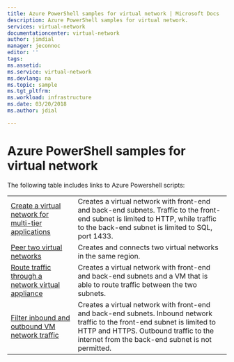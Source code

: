 ```yaml
---
title: Azure PowerShell samples for virtual network | Microsoft Docs
description: Azure PowerShell samples for virtual network.
services: virtual-network
documentationcenter: virtual-network
author: jimdial
manager: jeconnoc
editor: ''
tags:
ms.assetid:
ms.service: virtual-network
ms.devlang: na
ms.topic: sample
ms.tgt_pltfrm:
ms.workload: infrastructure
ms.date: 03/20/2018
ms.author: jdial

---
```

# Azure PowerShell samples for virtual network

The following table includes links to Azure Powershell scripts:

| | |
|----|----|
| [Create a virtual network for multi-tier applications](./scripts/virtual-network-powershell-sample-multi-tier-application.md) | Creates a virtual network with front-end and back-end subnets. Traffic to the front-end subnet is limited to HTTP, while traffic to the back-end subnet is limited to SQL, port 1433. |
| [Peer two virtual networks](./scripts/virtual-network-powershell-sample-peer-two-virtual-networks.md) | Creates and connects two virtual networks in the same region. |
| [Route traffic through a network virtual appliance](./scripts/virtual-network-powershell-sample-route-traffic-through-nva.md) | Creates a virtual network with front-end and back-end subnets and a VM that is able to route traffic between the two subnets. |
| [Filter inbound and outbound VM network traffic](./scripts/virtual-network-powershell-sample-filter-network-traffic.md) | Creates a virtual network with front-end and back-end subnets. Inbound network traffic to the front-end subnet is limited to HTTP and HTTPS. Outbound traffic to the internet from the back-end subnet is not permitted. |

